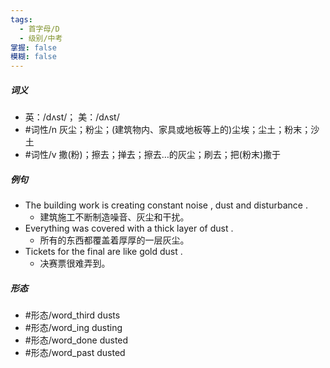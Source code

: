 ```yaml
---
tags:
  - 首字母/D
  - 级别/中考
掌握: false
模糊: false
---
```

##### 词义
- 英：/dʌst/； 美：/dʌst/
- #词性/n  灰尘；粉尘；(建筑物内、家具或地板等上的)尘埃；尘土；粉末；沙土
- #词性/v  撒(粉)；擦去；掸去；擦去…的灰尘；刷去；把(粉末)撒于
##### 例句
- The building work is creating constant noise , dust and disturbance .
	- 建筑施工不断制造噪音、灰尘和干扰。
- Everything was covered with a thick layer of dust .
	- 所有的东西都覆盖着厚厚的一层灰尘。
- Tickets for the final are like gold dust .
	- 决赛票很难弄到。
##### 形态
- #形态/word_third dusts
- #形态/word_ing dusting
- #形态/word_done dusted
- #形态/word_past dusted
